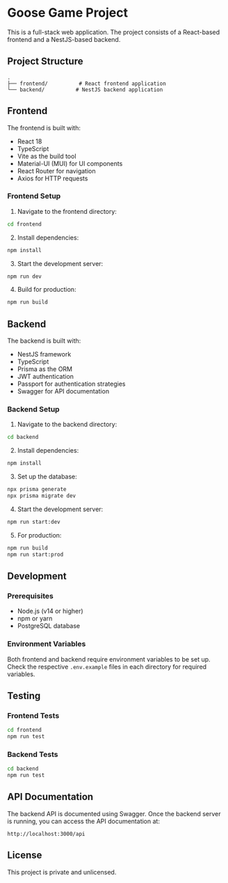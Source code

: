 # Goose Game Project

This is a full-stack web application. The project consists of a React-based frontend and a NestJS-based backend.

## Project Structure

```
.
├── frontend/          # React frontend application
└── backend/          # NestJS backend application
```

## Frontend

The frontend is built with:
- React 18
- TypeScript
- Vite as the build tool
- Material-UI (MUI) for UI components
- React Router for navigation
- Axios for HTTP requests

### Frontend Setup

1. Navigate to the frontend directory:
```bash
cd frontend
```

2. Install dependencies:
```bash
npm install
```

3. Start the development server:
```bash
npm run dev
```

4. Build for production:
```bash
npm run build
```

## Backend

The backend is built with:
- NestJS framework
- TypeScript
- Prisma as the ORM
- JWT authentication
- Passport for authentication strategies
- Swagger for API documentation

### Backend Setup

1. Navigate to the backend directory:
```bash
cd backend
```

2. Install dependencies:
```bash
npm install
```

3. Set up the database:
```bash
npx prisma generate
npx prisma migrate dev
```

4. Start the development server:
```bash
npm run start:dev
```

5. For production:
```bash
npm run build
npm run start:prod
```

## Development

### Prerequisites

- Node.js (v14 or higher)
- npm or yarn
- PostgreSQL database

### Environment Variables

Both frontend and backend require environment variables to be set up. Check the respective `.env.example` files in each directory for required variables.

## Testing

### Frontend Tests
```bash
cd frontend
npm run test
```

### Backend Tests
```bash
cd backend
npm run test
```

## API Documentation

The backend API is documented using Swagger. Once the backend server is running, you can access the API documentation at:
```
http://localhost:3000/api
```

## License

This project is private and unlicensed. 
